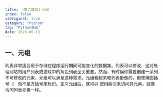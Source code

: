 ```yaml
---
title: 【第六篇章】元组
index: false
isOriginal: true
category: "Python"
tag: "Python基础"
date: 2025-06-13
---
```


## 一、元组
列表非常适合用于存储在程序运行期间可能变化的数据集。列表可以修改，这对处理网站的用户列表或游戏中的角色列表至关重要。然而，有时候你需要创建一系列不可修改的元素，元组可以满足这种需求。元组看起来和列表挺像的，但使用圆括号`（）` 而不是方括号来标识。定义元组后，就可以
使用索引来访问其元素，就像访问列表元素一样。

